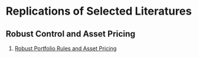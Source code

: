 # Replications of Selected Literatures

## Robust Control and Asset Pricing

1. [Robust Portfolio Rules and Asset Pricing](https://authors.library.caltech.edu/13793/1/MACnc92b.pdf)
